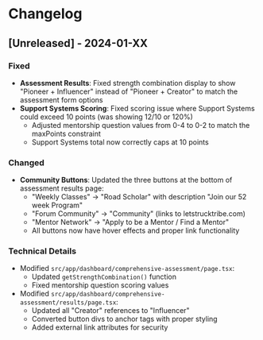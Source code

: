 # Changelog

## [Unreleased] - 2024-01-XX

### Fixed
- **Assessment Results**: Fixed strength combination display to show "Pioneer + Influencer" instead of "Pioneer + Creator" to match the assessment form options
- **Support Systems Scoring**: Fixed scoring issue where Support Systems could exceed 10 points (was showing 12/10 or 120%)
  - Adjusted mentorship question values from 0-4 to 0-2 to match the maxPoints constraint
  - Support Systems total now correctly caps at 10 points

### Changed
- **Community Buttons**: Updated the three buttons at the bottom of assessment results page:
  - "Weekly Classes" → "Road Scholar" with description "Join our 52 week Program"
  - "Forum Community" → "Community" (links to letstrucktribe.com)
  - "Mentor Network" → "Apply to be a Mentor / Find a Mentor"
  - All buttons now have hover effects and proper link functionality

### Technical Details
- Modified `src/app/dashboard/comprehensive-assessment/page.tsx`:
  - Updated `getStrengthCombination()` function
  - Fixed mentorship question scoring values
- Modified `src/app/dashboard/comprehensive-assessment/results/page.tsx`:
  - Updated all "Creator" references to "Influencer"
  - Converted button divs to anchor tags with proper styling
  - Added external link attributes for security